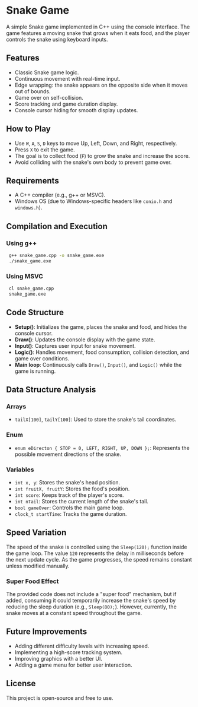 
# Snake Game

A simple Snake game implemented in C++ using the console interface. The game features a moving snake that grows when it eats food, and the player controls the snake using keyboard inputs.

## Features
- Classic Snake game logic.
- Continuous movement with real-time input.
- Edge wrapping: the snake appears on the opposite side when it moves out of bounds.
- Game over on self-collision.
- Score tracking and game duration display.
- Console cursor hiding for smooth display updates.

## How to Play
- Use `W`, `A`, `S`, `D` keys to move Up, Left, Down, and Right, respectively.
- Press `X` to exit the game.
- The goal is to collect food (`F`) to grow the snake and increase the score.
- Avoid colliding with the snake's own body to prevent game over.

## Requirements
- A C++ compiler (e.g., g++ or MSVC).
- Windows OS (due to Windows-specific headers like `conio.h` and `windows.h`).

## Compilation and Execution

### Using g++
```sh
 g++ snake_game.cpp -o snake_game.exe
 ./snake_game.exe
```
### Using MSVC
```sh
 cl snake_game.cpp
 snake_game.exe
```

## Code Structure
- **Setup()**: Initializes the game, places the snake and food, and hides the console cursor.
- **Draw()**: Updates the console display with the game state.
- **Input()**: Captures user input for snake movement.
- **Logic()**: Handles movement, food consumption, collision detection, and game over conditions.
- **Main loop**: Continuously calls `Draw()`, `Input()`, and `Logic()` while the game is running.

## Data Structure Analysis
### Arrays
- `tailX[100]`, `tailY[100]`: Used to store the snake's tail coordinates.

### Enum
- `enum eDirecton { STOP = 0, LEFT, RIGHT, UP, DOWN };`: Represents the possible movement directions of the snake.

### Variables
- `int x, y`: Stores the snake's head position.
- `int fruitX, fruitY`: Stores the food's position.
- `int score`: Keeps track of the player's score.
- `int nTail`: Stores the current length of the snake's tail.
- `bool gameOver`: Controls the main game loop.
- `clock_t startTime`: Tracks the game duration.

## Speed Variation
The speed of the snake is controlled using the `Sleep(120);` function inside the game loop. The value `120` represents the delay in milliseconds before the next update cycle. As the game progresses, the speed remains constant unless modified manually.

### Super Food Effect
The provided code does not include a "super food" mechanism, but if added, consuming it could temporarily increase the snake's speed by reducing the sleep duration (e.g., `Sleep(80);`). However, currently, the snake moves at a constant speed throughout the game.

## Future Improvements
- Adding different difficulty levels with increasing speed.
- Implementing a high-score tracking system.
- Improving graphics with a better UI.
- Adding a game menu for better user interaction.

## License
This project is open-source and free to use.



